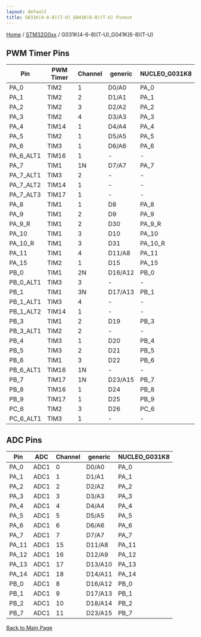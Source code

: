```yaml
---
layout: default
title: G031K(4-6-8)(T-U)_G041K(6-8)(T-U) Pinout
---
```


[Home](../../index.md) / [STM32G0xx](../index.md) / G031K(4-6-8)(T-U)_G041K(6-8)(T-U)

## PWM Timer Pins

| Pin | PWM Timer | Channel | generic | NUCLEO_G031K8 |
| --- | --- | --- | --- | --- |
| PA_0 | TIM2 | 1 | D0/A0 | PA_0 |
| PA_1 | TIM2 | 2 | D1/A1 | PA_1 |
| PA_2 | TIM2 | 3 | D2/A2 | PA_2 |
| PA_3 | TIM2 | 4 | D3/A3 | PA_3 |
| PA_4 | TIM14 | 1 | D4/A4 | PA_4 |
| PA_5 | TIM2 | 1 | D5/A5 | PA_5 |
| PA_6 | TIM3 | 1 | D6/A6 | PA_6 |
| PA_6_ALT1 | TIM16 | 1 | - | - |
| PA_7 | TIM1 | 1N | D7/A7 | PA_7 |
| PA_7_ALT1 | TIM3 | 2 | - | - |
| PA_7_ALT2 | TIM14 | 1 | - | - |
| PA_7_ALT3 | TIM17 | 1 | - | - |
| PA_8 | TIM1 | 1 | D8 | PA_8 |
| PA_9 | TIM1 | 2 | D9 | PA_9 |
| PA_9_R | TIM1 | 2 | D30 | PA_9_R |
| PA_10 | TIM1 | 3 | D10 | PA_10 |
| PA_10_R | TIM1 | 3 | D31 | PA_10_R |
| PA_11 | TIM1 | 4 | D11/A8 | PA_11 |
| PA_15 | TIM2 | 1 | D15 | PA_15 |
| PB_0 | TIM1 | 2N | D16/A12 | PB_0 |
| PB_0_ALT1 | TIM3 | 3 | - | - |
| PB_1 | TIM1 | 3N | D17/A13 | PB_1 |
| PB_1_ALT1 | TIM3 | 4 | - | - |
| PB_1_ALT2 | TIM14 | 1 | - | - |
| PB_3 | TIM1 | 2 | D19 | PB_3 |
| PB_3_ALT1 | TIM2 | 2 | - | - |
| PB_4 | TIM3 | 1 | D20 | PB_4 |
| PB_5 | TIM3 | 2 | D21 | PB_5 |
| PB_6 | TIM1 | 3 | D22 | PB_6 |
| PB_6_ALT1 | TIM16 | 1N | - | - |
| PB_7 | TIM17 | 1N | D23/A15 | PB_7 |
| PB_8 | TIM16 | 1 | D24 | PB_8 |
| PB_9 | TIM17 | 1 | D25 | PB_9 |
| PC_6 | TIM2 | 3 | D26 | PC_6 |
| PC_6_ALT1 | TIM3 | 1 | - | - |


## ADC Pins

| Pin | ADC | Channel | generic | NUCLEO_G031K8 |
| --- | --- | --- | --- | --- |
| PA_0 | ADC1 | 0 | D0/A0 | PA_0 |
| PA_1 | ADC1 | 1 | D1/A1 | PA_1 |
| PA_2 | ADC1 | 2 | D2/A2 | PA_2 |
| PA_3 | ADC1 | 3 | D3/A3 | PA_3 |
| PA_4 | ADC1 | 4 | D4/A4 | PA_4 |
| PA_5 | ADC1 | 5 | D5/A5 | PA_5 |
| PA_6 | ADC1 | 6 | D6/A6 | PA_6 |
| PA_7 | ADC1 | 7 | D7/A7 | PA_7 |
| PA_11 | ADC1 | 15 | D11/A8 | PA_11 |
| PA_12 | ADC1 | 16 | D12/A9 | PA_12 |
| PA_13 | ADC1 | 17 | D13/A10 | PA_13 |
| PA_14 | ADC1 | 18 | D14/A11 | PA_14 |
| PB_0 | ADC1 | 8 | D16/A12 | PB_0 |
| PB_1 | ADC1 | 9 | D17/A13 | PB_1 |
| PB_2 | ADC1 | 10 | D18/A14 | PB_2 |
| PB_7 | ADC1 | 11 | D23/A15 | PB_7 |


[Back to Main Page](../../index.md)